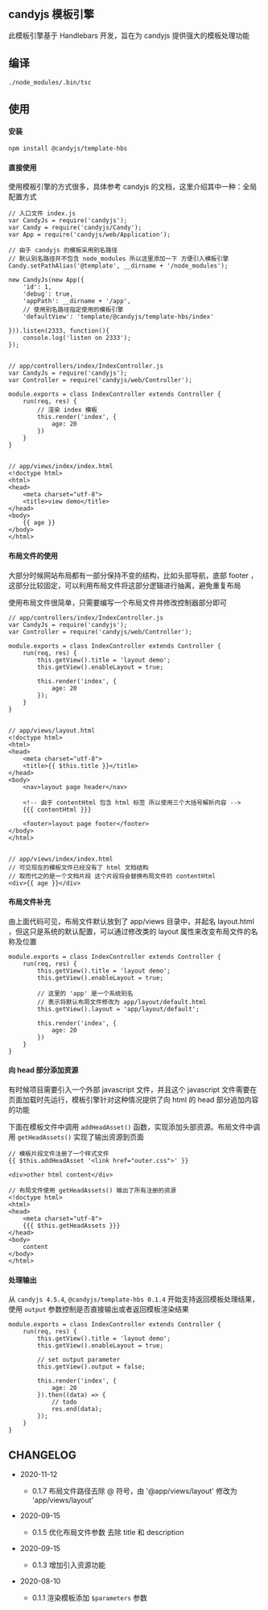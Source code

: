## candyjs 模板引擎

此模板引擎基于 Handlebars 开发，旨在为 candyjs 提供强大的模板处理功能

## 编译

```
./node_modules/.bin/tsc
```

## 使用

#### 安装

```
npm install @candyjs/template-hbs
```

#### 直接使用

使用模板引擎的方式很多，具体参考 candyjs 的文档，这里介绍其中一种：全局配置方式

```
// 入口文件 index.js
var CandyJs = require('candyjs');
var Candy = require('candyjs/Candy');
var App = require('candyjs/web/Application');

// 由于 candyjs 的模板采用别名路径
// 默认别名路径并不包含 node_modules 所以这里添加一下 方便引入模板引擎
Candy.setPathAlias('@template', __dirname + '/node_modules');

new CandyJs(new App({
    'id': 1,
    'debug': true,
    'appPath': __dirname + '/app',
    // 使用别名路径指定使用的模板引擎
    'defaultView': 'template/@candyjs/template-hbs/index'

})).listen(2333, function(){
    console.log('listen on 2333');
});


// app/controllers/index/IndexController.js
var CandyJs = require('candyjs');
var Controller = require('candyjs/web/Controller');

module.exports = class IndexController extends Controller {
    run(req, res) {
        // 渲染 index 模板
        this.render('index', {
            age: 20
        })
    }
}


// app/views/index/index.html
<!doctype html>
<html>
<head>
    <meta charset="utf-8">
    <title>view demo</title>
</head>
<body>
    {{ age }}
</body>
</html>
```

#### 布局文件的使用

大部分时候网站布局都有一部分保持不变的结构，比如头部导航，底部 footer ，这部分比较固定，可以利用布局文件将这部分逻辑进行抽离，避免重复布局

使用布局文件很简单，只需要编写一个布局文件并修改控制器部分即可

```
// app/controllers/index/IndexController.js
var CandyJs = require('candyjs');
var Controller = require('candyjs/web/Controller');

module.exports = class IndexController extends Controller {
    run(req, res) {
        this.getView().title = 'layout demo';
        this.getView().enableLayout = true;

        this.render('index', {
            age: 20
        });
    }
}


// app/views/layout.html
<!doctype html>
<html>
<head>
    <meta charset="utf-8">
    <title>{{ $this.title }}</title>
</head>
<body>
    <nav>layout page header</nav>

    <!-- 由于 contentHtml 包含 html 标签 所以使用三个大括号解析内容 -->
    {{{ contentHtml }}}

    <footer>layout page footer</footer>
</body>
</html>


// app/views/index/index.html
// 可见现在的模板文件已经没有了 html 文档结构
// 取而代之的是一个文档片段 这个片段将会替换布局文件的 contentHtml
<div>{{ age }}</div>
```

#### 布局文件补充

由上面代码可见，布局文件默认放到了 app/views 目录中，并起名 layout.html ，但这只是系统的默认配置，可以通过修改类的 layout 属性来改变布局文件的名称及位置

```
module.exports = class IndexController extends Controller {
    run(req, res) {
        this.getView().title = 'layout demo';
        this.getView().enableLayout = true;

        // 这里的 'app' 是一个系统别名
        // 表示将默认布局文件修改为 app/layout/default.html
        this.getView().layout = 'app/layout/default';

        this.render('index', {
            age: 20
        })
    }
}
```

#### 向 head 部分添加资源

有时候项目需要引入一个外部 javascript 文件，并且这个 javascript 文件需要在页面加载时先运行，模板引擎针对这种情况提供了向 html 的 head 部分追加内容的功能

下面在模板文件中调用 `addHeadAsset()` 函数，实现添加头部资源。布局文件中调用 `getHeadAssets()` 实现了输出资源到页面

```
// 模板片段文件注册了一个样式文件
{{ $this.addHeadAsset '<link href="outer.css">' }}

<div>other html content</div>
```

```
// 布局文件使用 getHeadAssets() 输出了所有注册的资源
<!doctype html>
<html>
<head>
    <meta charset="utf-8">
    {{{ $this.getHeadAssets }}}
</head>
<body>
    content
</body>
</html>
```

#### 处理输出

从 `candyjs 4.5.4`, `@candyjs/template-hbs 0.1.4` 开始支持返回模板处理结果，使用 `output` 参数控制是否直接输出或者返回模板渲染结果

```
module.exports = class IndexController extends Controller {
    run(req, res) {
        this.getView().title = 'layout demo';
        this.getView().enableLayout = true;

        // set output parameter
        this.getView().output = false;

        this.render('index', {
            age: 20
        }).then((data) => {
            // todo
            res.end(data);
        });
    }
}
```

## CHANGELOG

+ 2020-11-12

    * 0.1.7 布局文件路径去除 @ 符号，由 '@app/views/layout' 修改为 'app/views/layout'

+ 2020-09-15

    * 0.1.5 优化布局文件参数 去除 title 和 description

+ 2020-09-15

    * 0.1.3 增加引入资源功能

+ 2020-08-10

    * 0.1.1 渲染模板添加 `$parameters` 参数
